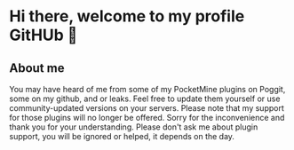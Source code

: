 # Hi there, welcome to my profile GitHUb 👋

## About me
You may have heard of me from some of my PocketMine plugins on Poggit, some on my github, and or leaks. Feel free to update them yourself or use community-updated versions on your servers. Please note that my support for those plugins will no longer be offered. Sorry for the inconvenience and thank you for your understanding. Please don't ask me about plugin support, you will be ignored or helped, it depends on the day.
<!--
**iSrDxv/iSrDxv** is a ✨ _special_ ✨ repository because its `README.md` (this file) appears on your GitHub profile.

Here are some ideas to get you started:

- 🔭 I’m currently working on ...
- 🌱 I’m currently learning ...
- 👯 I’m looking to collaborate on ...
- 🤔 I’m looking for help with ...
- 💬 Ask me about ...
- 📫 How to reach me: ...
- 😄 Pronouns: ...
- ⚡ Fun fact: ...
-->

